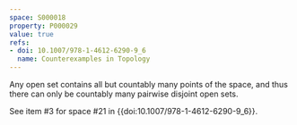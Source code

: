 ```yaml
---
space: S000018
property: P000029
value: true
refs:
- doi: 10.1007/978-1-4612-6290-9_6
  name: Counterexamples in Topology
---
```


Any open set contains all but countably many points of the space, and thus there can only be countably many pairwise disjoint open sets.

See item #3 for space #21 in {{doi:10.1007/978-1-4612-6290-9_6}}.
